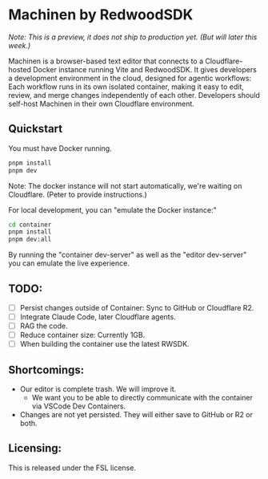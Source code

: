 # Machinen by RedwoodSDK

_Note: This is a preview, it does not ship to production yet. (But will later this week.)_

Machinen is a browser-based text editor that connects to a Cloudflare-hosted Docker instance running Vite and RedwoodSDK.
It gives developers a development environment in the cloud, designed for agentic workflows: Each workflow runs in its own isolated container, making it easy to edit, review, and merge changes independently of each other. Developers should self-host Machinen in their own Cloudflare environment.

## Quickstart

You must have Docker running.

```bash
pnpm install
pnpm dev
```

Note: The docker instance will not start automatically, we're waiting on Cloudflare. (Peter to provide instructions.)

For local development, you can "emulate the Docker instance:"

```bash
cd container
pnpm install
pnpm dev:all
```

By running the "container dev-server" as well as the "editor dev-server" you can emulate the live experience.

## TODO:

- [ ] Persist changes outside of Container: Sync to GitHub or Cloudflare R2.
- [ ] Integrate Claude Code, later Cloudflare agents.
- [ ] RAG the code.
- [ ] Reduce container size: Currently 1GB.
- [ ] When building the container use the latest RWSDK.

## Shortcomings:

- Our editor is complete trash. We will improve it.
  - We want you to be able to directly communicate with the container via VSCode Dev Containers.
- Changes are not yet persisted. They will either save to GitHub or R2 or both.

## Licensing:

This is released under the FSL license.

